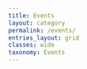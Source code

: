```yaml
---
title: Events
layout: category
permalink: /events/
entries_layout: grid
classes: wide
taxonomy: Events
---
```


<!--
{% google_map src="_posts" width="100%" %}

All my events:
-->